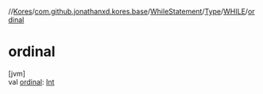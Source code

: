 //[Kores](../../../../../index.md)/[com.github.jonathanxd.kores.base](../../../index.md)/[WhileStatement](../../index.md)/[Type](../index.md)/[WHILE](index.md)/[ordinal](ordinal.md)

# ordinal

[jvm]\
val [ordinal](ordinal.md): [Int](https://kotlinlang.org/api/latest/jvm/stdlib/kotlin/-int/index.html)
